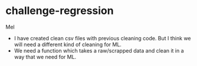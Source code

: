 # challenge-regression

Mel
- I have created clean csv files with previous cleaning code. But I think we will need a different kind of cleaning for ML.
- We need a function which takes a raw/scrapped data and clean it in a way that we need for ML.